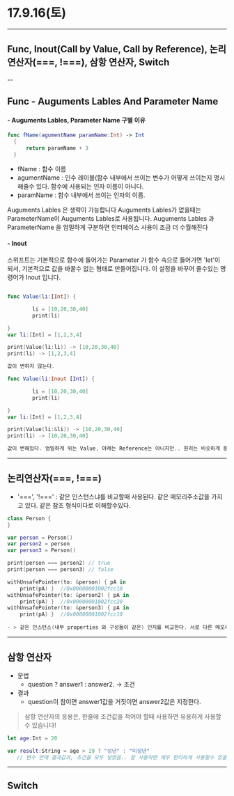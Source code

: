 # 17.9.16(토)

---
## Func, Inout(Call by Value, Call by Reference), 논리연산자(===, !===), 삼항 연산자, Switch

--

## Func - Auguments Lables And Parameter Name 

#### - Auguments Lables, Parameter Name 구별 이유

```swift
func fName(agumentName paramName:Int) -> Int  {      return paramName + 3  }
```

- fName : 함수 이름 <br>
- agumentName : 인수 레이블(함수 내부에서 쓰이는 변수가 어떻게 쓰이는지 명시 해줄수 있다. 함수에 사용되는 인자 이름이 아니다. <br>
- paramName : 함수 내부에서 쓰이는 인자의 이름. 

Auguments Lables 은 생략이 가능합니다 Auguments Lables가 없을때는 ParameterName이 Auguments Lables로 사용됩니다. Auguments Lables 과 ParameterName 을 엄밀하게 구분하면 인터페이스 사용이 조금 더 수월해진다
  
#### - Inout

스위프트는 기본적으로 함수에 들어가는 Parameter 가 함수 속으로 들어가면 'let'이 되서, 기본적으로 값을 바꿀수 없는 형태로 만들어집니다. 이 설정을 바꾸어 줄수있는 명령어가 Inout 입니다.

```swift

func Value(li:[Int]) {

		li = [10,20,30,40]
		print(li) 

}
var li:[Int] = [1,2,3,4]

print(Value(li:li)) -> [10,20,30,40]
print(li) -> [1,2,3,4]

값이 변하지 않는다.

func Value(li:Inout [Int]) {

		li = [10,20,30,40]
		print(li) 

}
var li:[Int] = [1,2,3,4]

print(Value(li:&li)) -> [10,20,30,40]
print(li) -> [10,20,30,40]

값이 변해있다. 엄밀하게 위는 Value, 아래는 Reference는 아니지만.. 원리는 비슷하게 동작한다는것을 확인할수 있다.
```
---

## 논리연산자(===, !===)

 - '===', '!===' : 같은 인스턴스냐를 비교할때 사용된다. 같은 메모리주소값을 가지고 있다. 같은 참조 형식이다로 이해할수있다.

 
```swift
class Person {
}

var person = Person()
var person2 = person
var person3 = Person()

print(person === person2) // true 
print(person === person3) // false

withUnsafePointer(to: &person) { pA in
    print(pA) }  //0x00000001002fcc10
withUnsafePointer(to: &person2) { pA in
    print(pA) }  //0x00000001002fcc20
withUnsafePointer(to: &person3) { pA in
    print(pA) }  //0x00000001002fcc10
    
- > 같은 인스턴스(내부 properties 와 구성들이 같은) 인지를 비교한다. 서로 다른 메모리 주소를 가지고 있다.
```


---

## 삼항 연산자 

- 문법 <br>
	- question ? answer1 : answer2. -> 조건 <br>  
- 결과 <br>
	- question이 참이면 answer1값을   거짓이면 answer2값은 지정한다. <br>
 
> 삼항 연산자의 응용은, 한줄에 조건값을 적어야 할때 사용하면 유용하게 사용할수 있습니다! 

```swift
let age:Int = 20

var result:String = age > 19 ? "성년" : "미성년" 
   // 변수 안에 결과값과, 조건을 모두 넣었음.. 잘 사용하면 매우 편리하게 사용할수 있을것 같다.
```

---

## Switch 



